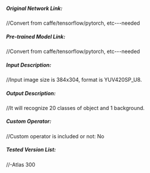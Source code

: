##### Original Network Link:
//Convert from caffe/tensorflow/pytorch, etc---needed

##### Pre-trained Model Link:
//Convert from caffe/tensorflow/pytorch, etc---needed

##### Input Description:
//Input image size is 384x304, format is YUV420SP_U8.

##### Output Description:
//It will recognize 20 classes of object and 1 background.

##### Custom Operator:
//Custom operator is included or not: No

##### Tested Version List:
//-Atlas 300
